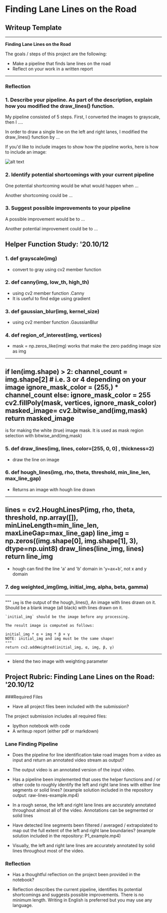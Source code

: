 # **Finding Lane Lines on the Road** 

## Writeup Template


---

**Finding Lane Lines on the Road**

The goals / steps of this project are the following:
* Make a pipeline that finds lane lines on the road
* Reflect on your work in a written report


[//]: # (Image References)

[image1]: ./examples/grayscale.jpg "Grayscale"

---



### Reflection

### 1. Describe your pipeline. As part of the description, explain how you modified the draw_lines() function.

My pipeline consisted of 5 steps. First, I converted the images to grayscale, then I .... 

In order to draw a single line on the left and right lanes, I modified the draw_lines() function by ...

If you'd like to include images to show how the pipeline works, here is how to include an image: 

![alt text][image1]


### 2. Identify potential shortcomings with your current pipeline


One potential shortcoming would be what would happen when ... 

Another shortcoming could be ...


### 3. Suggest possible improvements to your pipeline

A possible improvement would be to ...

Another potential improvement could be to ...


## Helper Function Study: '20.10/12

### 1. def grayscale(img)
* convert to gray using cv2 member function

### 2. def canny(img, low_th, high_th)
* using cv2 member function .Canny
* It is useful to find edge using gradient

### 3. def gaussian_blur(img, kernel_size)
* using cv2 member function .GaussianBlur

### 4. def region_of_interest(img, vertices)
* mask = np.zeros_like(img) works that make the zero padding image size as img
--- 
if len(img.shape) > 2:
        channel_count = img.shape[2]  # i.e. 3 or 4 depending on your image
        ignore_mask_color = (255,) * channel_count
    else:
        ignore_mask_color = 255
cv2.fillPoly(mask, vertices, ignore_mask_color)
masked_image= cv2.bitwise_and(img,mask)
return masked_image
---
is for making the white (true) image mask. It is used as mask region selection with bitwise_and(img,mask)

### 5. def draw_lines(img, lines, color=[255, 0, 0] , thickness=2)
* draw the line on image

### 6. def hough_lines(img, rho, theta, threshold, min_line_len, max_line_gap)
* Returns an image with hough line drawn
---
lines = cv2.HoughLinesP(img, rho, theta, threshold, np.array([]), minLineLength=min_line_len, maxLineGap=max_line_gap)
    line_img = np.zeros((img.shape[0], img.shape[1], 3), dtype=np.uint8)
    draw_lines(line_img, lines)
    return line_img
---
* hough can find the line 'a' and 'b' domain in 'y=ax+b', not x and y domain

### 7. deg weighted_img(img, initial_img, alpha, beta, gamma) 
---
 """
    `img` is the output of the hough_lines(), An image with lines drawn on it.
    Should be a blank image (all black) with lines drawn on it.
    
    `initial_img` should be the image before any processing.
    
    The result image is computed as follows:
    
    initial_img * α + img * β + γ
    NOTE: initial_img and img must be the same shape!
    """
    return cv2.addWeighted(initial_img, α, img, β, γ)
---
* blend the two image with weighting parameter



## Project Rubric: Finding Lane Lines on the Road: '20.10/12

###Required Files

- Have all project files been included with the submission?

The project submission includes all required files:
* Ipython notebook with code
* A writeup report (either pdf or markdown)


### Lane Finding Pipeline

- Does the pipeline for line identification take road images from a video as input and return an annotated video stream as output?
* The output video is an annotated version of the input video.

- Has a pipeline been implemented that uses the helper functions and / or other code to roughly identify the left and right lane lines with either line segments or solid lines? (example solution included in the repository output: raw-lines-example.mp4)
* In a rough sense, the left and right lane lines are accurately annotated throughout almost all of the video. Annotations can be segmented or solid lines

- Have detected line segments been filtered / averaged / extrapolated to map out the full extent of the left and right lane boundaries? (example solution included in the repository: P1_example.mp4)
* Visually, the left and right lane lines are accurately annotated by solid lines throughout most of the video.

### Reflection

- Has a thoughtful reflection on the project been provided in the notebook?
* Reflection describes the current pipeline, identifies its potential shortcomings and suggests possible improvements. There is no minimum length. Writing in English is preferred but you may use any language.



